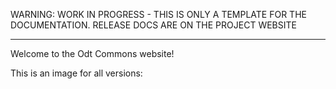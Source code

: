 
WARNING: WORK IN PROGRESS - THIS IS ONLY A TEMPLATE FOR THE DOCUMENTATION. RELEASE DOCS ARE ON THE PROJECT WEBSITE

________________


Welcome to the Odt Commons website!

This is an image for all versions: <img href="img/test-img.png"/>


